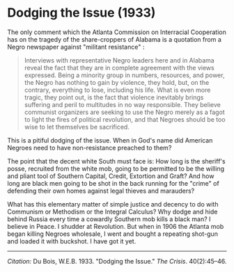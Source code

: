 <!--
title:   Dodging the Issue
author:  Du Bois, W.E.B.
journal: The Crisis
year:    1933
volume:  40
issue:   2
pages:   45-46
-->
# Dodging the Issue (1933)

The  only comment which the Atlanta Commission on Interracial Cooperation has on the tragedy of the share-croppers of Alabama is a quotation from a Negro newspaper against "militant resistance" :

> Interviews with representative Negro leaders here and in Alabama reveal the fact that they are in complete agreement with the views expressed. Being a minority group in numbers, resources, and power, the Negro has nothing to gain by violence, they hold, but, on the contrary, everything to lose, including his life. What is even more tragic, they point out, is the fact that violence inevitably brings suffering and peril to multitudes in no way responsible. They believe communist organizers are seeking to use the Negro merely as a fagot to light the fires of political revolution, and that Negroes should be too wise to let themselves be sacrificed.

 This is a pitiful dodging of the issue. When in God's name did American Negroes need to have non-resistance preached to them?

The point that the decent white South must face is: How long is the sheriff's posse, recruited from the white mob, going to be permitted to be the willing and pliant tool of Southern Capital, Credit, Extortion and Graft? And how long are black men going to be shot in the back running for the "crime" of defending their own homes against legal thieves and marauders?

What has this elementary matter of simple justice and decency to do with Communism or Methodism or the Integral Calculus? Why dodge and hide behind Russia every time a cowardly Southern mob kills a black man? I believe in Peace. I shudder at Revolution. But when in 1906 the Atlanta mob began killing Negroes wholesale, I went and bought a repeating shot-gun and loaded it with buckshot. I have got it yet.

_________________
*Citation:* Du Bois, W.E.B. 1933. "Dodging the Issue." *The Crisis*. 40(2):45&ndash;46.